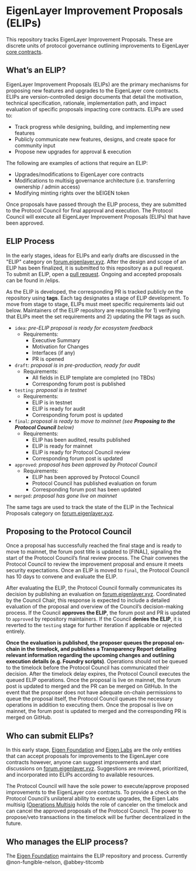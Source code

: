 # EigenLayer Improvement Proposals (ELIPs)

This repository tracks EigenLayer Improvement Proposals. These are discrete units of protocol governance outlining improvements to EigenLayer [core contracts](https://github.com/Layr-Labs/eigenlayer-contracts?tab=readme-ov-file#deployments).

## What’s an ELIP?
EigenLayer Improvement Proposals (ELIPs) are the primary mechanisms for proposing new features and upgrades to the EigenLayer core contracts. ELIPs are version-controlled design documents that detail the motivation, technical specification, rationale, implementation path, and impact evaluation of specific proposals impacting core contracts. ELIPs are used to:

* Track progress while designing, building, and implementing new features
* Publicly communicate new features, designs, and create space for community input
* Propose new upgrades for approval & execution

The following are examples of actions that require an ELIP:

* Upgrades/modifications to EigenLayer core contracts
* Modifications to multisig governance architecture (i.e. transferring ownership / admin access)
* Modifying minting rights over the bEIGEN token

Once proposals have passed through the ELIP process, they are submitted to the Protocol Council for final approval and execution. The Protocol Council will execute all EigenLayer Improvement Proposals (ELIPs) that have been approved.

## ELIP Process

In the early stages, ideas for ELIPs and early drafts are discussed in the "ELIP" category on [forum.eigenlayer.xyz](https://forum.eigenlayer.xyz/). After the design and scope of an ELIP has been finalized, it is submitted to this repository as a pull request. To submit an ELIP, open a [pull request](https://github.com/eigenfoundation/ELIPs/pulls). Ongoing and accepted proposals can be found in /elips. 

As the ELIP is developed, the corresponding PR is tracked publicly on the repository using **tags**. Each tag designates a stage of ELIP development. To move from stage to stage, ELIPs must meet specific requirements laid out below. Maintainers of the ELIP repository are responsible for 1) verifying that ELIPs meet the set requirements and 2) updating the PR tags as such. 

* `idea`: *pre-ELIP proposal is ready for ecosystem feedback*
    * Requirements: 
        * Executive Summary
        * Motivation for Changes
        * Interfaces (if any)
        * PR is opened
* `draft`: *proposal is in pre-production, ready for audit*
    * Requirements:
        * All fields in ELIP template are completed (no TBDs)
        * Correspondng forum post is published
* `testing`: *proposal is in testnet*
    * Requirements:
        * ELIP is in testnet
        * ELIP is ready for audit
        * Corresponding forum post is updated
* `final`: *proposal is ready to move to mainnet (see **Proposing to the Protocol Council** below)*
    * Requirements:
        * ELIP has been audited, results published
        * ELIP is ready for mainnet
        * ELIP is ready for Protocol Council review
        * Corresponding forum post is updated
* `approved`: *proposal has been approved by Protocol Council*
    * Requirements:
        * ELIP has been approved by Protocol Council
        * Protocol Council has published evaluation on forum
        * Corresponding forum post has been updated
* `merged`: *proposal has gone live on mainnet*

The same tags are used to track the state of the ELIP in the Technical Proposals category on [forum.eigenlayer.xyz](https://forum.eigenlayer.xyz/).

## Proposing to the Protocol Council

Once a proposal has successfully reached the final stage and is ready to move to mainnet, the forum post title is updated to [FINAL], signaling the start of the Protocol Council’s final review process. The Chair convenes the Protocol Council to review the improvement proposal and ensure it meets security expectations. Once an ELIP is moved to `final`, the Protocol Council has 10 days to convene and evaluate the ELIP. 

After evaluating the ELIP, the Protocol Council formally communicates its decision by publishing an evaluation on [forum.eigenlayer.xyz](https://forum.eigenlayer.xyz/). Coordinated by the Council Chair, this response is expected to include a detailed evaluation of the proposal and overview of the Council’s decision-making process. If the Council **approves the ELIP**, the forum post and PR is updated to `approved` by repository maintainers. If the Council **denies the ELIP**, it is reverted to the `testing` stage for further iteration if applicable or rejected entirely.

**Once the evaluation is published, the proposer queues the proposal on-chain in the timelock, and publishes a Transparency Report detailing relevant information regarding the upcoming changes and outlining execution details (e.g. Foundry scripts)**. Operations should not be queued to the timelock before the Protocol Council has communicated their decision. After the timelock delay expires, the Protocol Council executes the queued ELIP operations. Once the proposal is live on mainnet, the forum post is updated to merged and the PR can be merged on GitHub. In the event that the proposer does not have adequate on-chain permissions to queue the proposal itself, the Protocol Council queues the necessary operations in addition to executing them. Once the proposal is live on mainnet, the forum post is updated to merged and the corresponding PR is merged on GitHub.

## Who can submit ELIPs?
In this early stage, [Eigen Foundation](https://eigenfoundation.org/) and [Eigen Labs](https://www.eigenlabs.org/) are the only entities that can accept proposals for improvements to the EigenLayer core contracts however, anyone can suggest improvements and start discussions on [forum.eigenlayer.xyz](https://forum.eigenlayer.xyz/). Suggestions are reviewed, prioritized, and incorporated into ELIPs according to available resources.

The Protocol Council will have the sole power to execute/approve proposed improvements to the EigenLayer core contracts. To provide a check on the Protocol Council’s unilateral ability to execute upgrades, the Eigen Labs multisig ([Operations Multisig](https://docs.eigenfoundation.org/protocol-governance/technical-architecture) holds the role of canceler on the timelock and can cancel the approved proposals of the Protocol Council. The power to propose/veto transactions in the timelock will be further decentralized in the future. 

## Who manages the ELIP process?
The [Eigen Foundation](https://eigenfoundation.org/) maintains the ELIP repository and process. Currently @non-fungible-nelson,  @abbey-titcomb 

